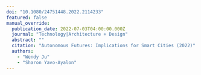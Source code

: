 ```yaml
---
doi: "10.1080/24751448.2022.2114233"
featured: false
manual_override:
  publication_date: 2022-07-03T04:00:00.000Z
  journal: "Technology|Architecture + Design"
  abstract: ""
  citation: "Autonomous Futures: Implications for Smart Cities (2022)"
  authors:
    - "Wendy Ju"
    - "Sharon Yavo-Ayalon"
---
```


<!-- You can add additional content about this publication here if needed -->
